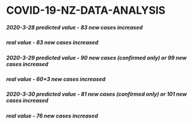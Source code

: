 # COVID-19-NZ-DATA-ANALYSIS

##### 2020-3-28 predicted value - 83 new cases increased
#####           real value      - 83 new cases increased
##### 2020-3-29 predicted value - 90 new cases (confirmed only) or 99 new cases increased
#####          real value       - 60+3 new cases increased
##### 2020-3-30 predicted value - 81 new cases (confirmed only) or 101 new cases increased
#####          real value       - 76 new cases increased
